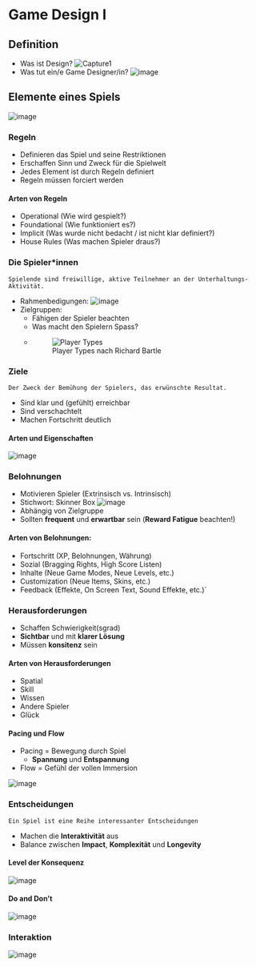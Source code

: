 # Game Design I

## Definition
- Was ist Design?
  ![Capture1](https://user-images.githubusercontent.com/62158116/200593278-eab546c1-4562-4c63-a77d-52c84cd5e40b.PNG)
- Was tut ein/e Game Designer/in?
  ![image](https://user-images.githubusercontent.com/62158116/200593513-743742b2-68f7-4bec-b141-fc78f6ff9c60.png)

## Elemente eines Spiels
  ![image](https://user-images.githubusercontent.com/62158116/200593712-ecaa63e0-cb92-46e1-acd2-c6d1c7bcfc07.png)
### Regeln
  - Definieren das Spiel und seine Restriktionen
  - Erschaffen Sinn und Zweck für die Spielwelt
  - Jedes Element ist durch Regeln definiert
  - Regeln müssen forciert werden
#### Arten von Regeln
  - Operational (Wie wird gespielt?)
  - Foundational (Wie funktioniert es?)
  - Implicit (Was wurde nicht bedacht / ist nicht klar definiert?)
  - House Rules (Was machen Spieler draus?)
### Die Spieler*innen
`Spielende sind freiwillige, aktive Teilnehmer an der
Unterhaltungs-Aktivität.`

- Rahmenbedigungen:
  ![image](https://user-images.githubusercontent.com/62158116/200596380-623f9324-a6e8-419e-a968-773ec3d3b220.png)
- Zielgruppen:
  - Fähigen der Spieler beachten
  - Was macht den Spielern Spass?
  - <figure>
    <img src="https://user-images.githubusercontent.com/62158116/200597137-b36c90ec-770c-4a6b-a913-348100b7b3f9.png"
         alt="Player Types">
    <figcaption>Player Types nach Richard Bartle</figcaption>
</figure>

### Ziele
`Der Zweck der Bemühung der Spielers, das erwünschte Resultat.`
- Sind klar und (gefühlt) erreichbar
- Sind verschachtelt
- Machen Fortschritt deutlich

#### Arten und Eigenschaften
![image](https://user-images.githubusercontent.com/62158116/200598924-f1185dde-c990-43e5-8d38-ca56abb7273c.png)

### Belohnungen
- Motivieren Spieler (Extrinsisch vs. Intrinsisch)
- Stichwort: Skinner Box
  ![image](https://user-images.githubusercontent.com/62158116/200600353-35b2bade-a62e-4300-a526-01d8c1f53d8a.png)
- Abhängig von Zielgruppe
- Sollten **frequent** und **erwartbar** sein (**Reward Fatigue** beachten!)
#### Arten von Belohnungen:
- Fortschritt (XP, Belohnungen, Währung)
- Sozial (Bragging Rights, High Score Listen)
- Inhalte (Neue Game Modes, Neue Levels, etc.)
- Customization (Neue Items, Skins, etc.)
- Feedback (Effekte, On Screen Text, Sound Effekte, etc.)`

### Herausforderungen
- Schaffen Schwierigkeit(sgrad)
- **Sichtbar** und mit **klarer Lösung**
- Müssen **konsitenz** sein

#### Arten von Herausforderungen
- Spatial
- Skill
- Wissen
- Andere Spieler
- Glück

#### Pacing und Flow
- Pacing = Bewegung durch Spiel
  - **Spannung** und **Entspannung**
- Flow = Gefühl der vollen Immersion

![image](https://user-images.githubusercontent.com/62158116/200602882-d3b7d15b-34b4-4fe0-81b9-c890d47c5e44.png)

### Entscheidungen
`Ein Spiel ist eine Reihe interessanter Entscheidungen`
- Machen die **Interaktivität** aus
- Balance zwischen **Impact**, **Komplexität** und **Longevity**

#### Level der Konsequenz
![image](https://user-images.githubusercontent.com/62158116/200603460-1a5a042b-acf2-4a19-96f7-b3697aa28536.png)
#### Do and Don't
![image](https://user-images.githubusercontent.com/62158116/200603599-8989ec94-c94c-4efc-8878-62643c905e8e.png)

### Interaktion
![image](https://user-images.githubusercontent.com/62158116/200604015-5d17b55e-f08b-439d-80ac-a44d2bd2d2d9.png)
